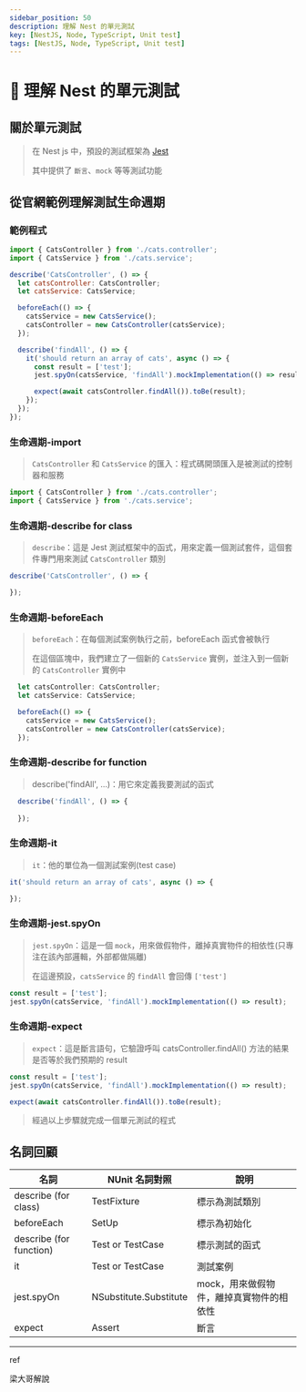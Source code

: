 ```yaml
---
sidebar_position: 50
description: 理解 Nest 的單元測試
key: [NestJS, Node, TypeScript, Unit test]
tags: [NestJS, Node, TypeScript, Unit test]
---
```


# 🐔 理解 Nest 的單元測試

## 關於單元測試

> 在 Nest js 中，預設的測試框架為 [Jest](https://github.com/jestjs/jest)
>
> 其中提供了 `斷言`、`mock` 等等測試功能

## 從官網範例理解測試生命週期

### 範例程式

```js
import { CatsController } from './cats.controller';
import { CatsService } from './cats.service';

describe('CatsController', () => {
  let catsController: CatsController;
  let catsService: CatsService;

  beforeEach(() => {
    catsService = new CatsService();
    catsController = new CatsController(catsService);
  });

  describe('findAll', () => {
    it('should return an array of cats', async () => {
      const result = ['test'];
      jest.spyOn(catsService, 'findAll').mockImplementation(() => result);

      expect(await catsController.findAll()).toBe(result);
    });
  });
});
```

### 生命週期-import

> `CatsController` 和 `CatsService` 的匯入：程式碼開頭匯入是被測試的控制器和服務

```js
import { CatsController } from './cats.controller';
import { CatsService } from './cats.service';
```

### 生命週期-describe for class

> `describe`：這是 Jest 測試框架中的函式，用來定義一個測試套件，這個套件專門用來測試 `CatsController` 類別

```js
describe('CatsController', () => {

});
```

### 生命週期-beforeEach

> `beforeEach`：在每個測試案例執行之前，beforeEach 函式會被執行
>
> 在這個區塊中，我們建立了一個新的 `CatsService` 實例，並注入到一個新的 `CatsController` 實例中

```js
  let catsController: CatsController;
  let catsService: CatsService;

  beforeEach(() => {
    catsService = new CatsService();
    catsController = new CatsController(catsService);
  });
```

### 生命週期-describe for function

> describe('findAll', ...)：用它來定義我要測試的函式

```js
  describe('findAll', () => {
    
  });
```

### 生命週期-it

> `it`：他的單位為一個測試案例(test case)

```js
it('should return an array of cats', async () => {

});
```

### 生命週期-jest.spyOn

> `jest.spyOn`：這是一個 `mock`，用來做假物件，離掉真實物件的相依性(只專注在該內部邏輯，外部都做隔離)
>
> 在這邊預設，`catsService` 的 `findAll` 會回傳 `['test']`

```js
const result = ['test'];
jest.spyOn(catsService, 'findAll').mockImplementation(() => result);
```

### 生命週期-expect

> `expect`：這是斷言語句，它驗證呼叫 catsController.findAll() 方法的結果是否等於我們預期的 result

```js
const result = ['test'];
jest.spyOn(catsService, 'findAll').mockImplementation(() => result);

expect(await catsController.findAll()).toBe(result);
```

> 經過以上步驟就完成一個單元測試的程式

## 名詞回顧

| 名詞 | NUnit 名詞對照 | 說明 |
|--- | --- | --- |
| describe (for class) | TestFixture  | 標示為測試類別 |
| beforeEach | SetUp | 標示為初始化 |
| describe (for function) | Test or TestCase | 標示測試的函式 |
| it | Test or TestCase | 測試案例 |
| jest.spyOn | NSubstitute.Substitute | mock，用來做假物件，離掉真實物件的相依性 |
| expect | Assert | 斷言 |

---

ref

梁大哥解說
